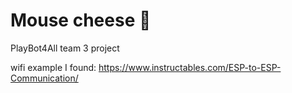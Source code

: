 # Mouse cheese :carousel_horse:
PlayBot4All team 3 project

wifi example I found: https://www.instructables.com/ESP-to-ESP-Communication/
